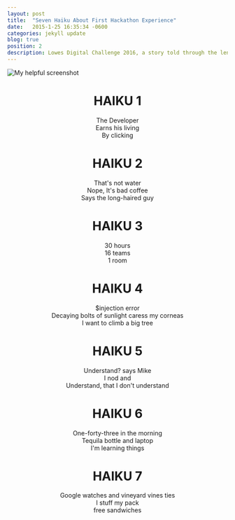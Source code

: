 ```yaml
---
layout: post
title:  "Seven Haiku About First Hackathon Experience"
date:   2015-1-25 16:35:34 -0600
categories: jekyll update
blog: true
position: 2
description: Lowes Digital Challenge 2016, a story told through the lense of Haiku!
---
```


![My helpful screenshot](https://scontent-dfw1-1.xx.fbcdn.net/hphotos-xpf1/v/t1.0-9/12631501_10156420222830484_5908962452272699146_n.jpg?oh=061ec94db7422bae59a647c17fef948c&oe=57355C2F)

<center><h1>HAIKU 1</h1></center>
<center>The Developer</center>
<center>Earns his living</center>
<center>By clicking</center>

<center><h1>HAIKU 2</h1></center>
<center>That's not water</center>
<center>Nope, It's bad coffee</center>
<center>Says the long-haired guy</center>

<center><h1>HAIKU 3</h1></center>
<center>30 hours</center>
<center>16 teams</center>
<center>1 room</center>

<center><h1>HAIKU 4</h1></center>
<center>$injection error</center>
<center>Decaying bolts of sunlight caress my corneas</center>
<center>I want to climb a big tree</center>

<center><h1>HAIKU 5</h1></center>
<center>Understand? says Mike</center>
<center>I nod and</center>
<center>Understand, that I don't understand</center>

<center><h1>HAIKU 6</h1></center>
<center>One-forty-three in the morning</center>
<center>Tequila bottle and laptop</center>
<center>I'm learning things</center>

<center><h1>HAIKU 7</h1></center>
<center>Google watches and vineyard vines ties</center>
<center>I stuff my pack</center>
<center>free sandwiches</center>



